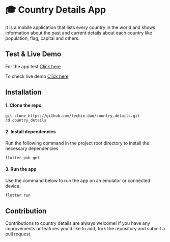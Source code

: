 # 🎓 Country Details App

It is a mobile application that lists every country in the world and shows information about the past and current details about each country like population, flag, capital and others.

## Test & Live Demo
For the app test [Click here](https://appetize.io/embed/b_lcwxj4gs6c3ry4sgc4ogjbqrhu) 

To check live demo [Click here](https://appetize.io/app/b_lcwxj4gs6c3ry4sgc4ogjbqrhu) 
## Installation

#### 1. Clone the repo
```
git clone https://github.com/techie-dan/country_details.git
cd country_details
```

#### 2. Install dependencies

Run the following command in the project root directory to install the necessary dependencies

```bash
flutter pub get
```

#### 3. Run the app

Use the command below to run the app on an emulator or connected device.

```bash
flutter run
```
## Contribution

Contributions to country details are always welcome! If you have any improvements or features you'd like to add, fork the repository and submit a pull request.


